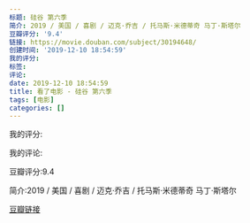 ```yaml
---
标题: 硅谷 第六季
简介: 2019 / 美国 / 喜剧 / 迈克·乔吉 / 托马斯·米德蒂奇 马丁·斯塔尔
豆瓣评分: '9.4'
链接: https://movie.douban.com/subject/30194648/
创建时间: '2019-12-10 18:54:59'
我的评分:
标签:
评论:
date: 2019-12-10 18:54:59
title: 看了电影 - 硅谷 第六季
tags: [电影]
categories: []
---
```


我的评分:

我的评论:

豆瓣评分:9.4

简介:2019 / 美国 / 喜剧 / 迈克·乔吉 / 托马斯·米德蒂奇 马丁·斯塔尔

[豆瓣链接](https://movie.douban.com/subject/30194648/)

